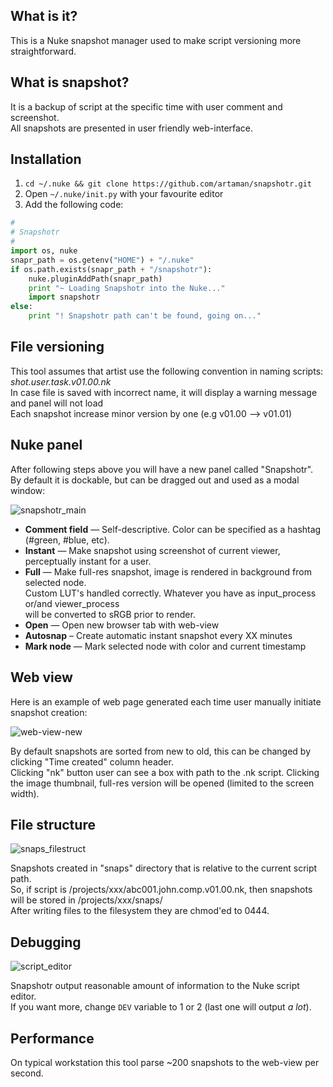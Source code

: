 ## What is it?
This is a Nuke snapshot manager used to make script versioning more straightforward.

## What is snapshot?
It is a backup of script at the specific time with user comment and screenshot.  
All snapshots are presented in user friendly web-interface.

## Installation
1. `cd ~/.nuke && git clone https://github.com/artaman/snapshotr.git`  
2. Open `~/.nuke/init.py` with your favourite editor  
3. Add the following code:  

```python
#
# Snapshotr
#
import os, nuke
snapr_path = os.getenv("HOME") + "/.nuke"
if os.path.exists(snapr_path + "/snapshotr"):
    nuke.pluginAddPath(snapr_path)
    print "~ Loading Snapshotr into the Nuke..."
    import snapshotr
else:
    print "! Snapshotr path can't be found, going on..."
```

## File versioning
This tool assumes that artist use the following convention in naming scripts: *shot.user.task.v01.00.nk*   
In case file is saved with incorrect name, it will display a warning message and panel will not load  
Each snapshot increase minor version by one (e.g v01.00 --> v01.01)

## Nuke panel
After following steps above you will have a new panel called "Snapshotr".  
By default it is dockable, but can be dragged out and used as a modal window:

![snapshotr_main](https://cloud.githubusercontent.com/assets/300146/5570169/83b73a34-8fb8-11e4-8f45-42d25097a31b.png)
* __Comment field__ — Self-descriptive. Color can be specified as a hashtag (#green, #blue, etc).
* __Instant__ — Make snapshot using screenshot of current viewer, perceptually instant for a user.
* __Full__ — Make full-res snapshot, image is rendered in background from selected node.  
Custom LUT's handled correctly. Whatever you have as input\_process or/and viewer_process  
will be converted to sRGB prior to render.  
* __Open__ — Open new browser tab with web-view  
* __Autosnap__ – Create automatic instant snapshot every XX minutes  
* __Mark node__ — Mark selected node with color and current timestamp

## Web view
Here is an example of web page generated each time user manually initiate snapshot creation:

![web-view-new](https://cloud.githubusercontent.com/assets/300146/5579102/40f3f062-9070-11e4-8da9-5dc5aa995981.jpg)

By default snapshots are sorted from new to old, this can be changed by clicking "Time created" column header.  
Clicking "nk" button user can see a box with path to the .nk script. Clicking the image thumbnail, full-res version will be opened (limited to the screen width).

## File structure
![snaps_filestruct](https://cloud.githubusercontent.com/assets/300146/5579347/ce3d1aea-9073-11e4-90e8-3c916391991e.png)

Snapshots created in "snaps" directory that is relative to the current script path.  
So, if script is /projects/xxx/abc001.john.comp.v01.00.nk, then snapshots will be stored in /projects/xxx/snaps/  
After writing files to the filesystem they are chmod'ed to 0444.

## Debugging
![script_editor](https://cloud.githubusercontent.com/assets/300146/5579110/65096d9c-9070-11e4-91ab-7eb2c63b778a.png)

Snapshotr output reasonable amount of information to the Nuke script editor.  
If you want more, change ```DEV``` variable to 1 or 2 (last one will output _a lot_).

## Performance

On typical workstation this tool parse ~200 snapshots to the web-view per second.
